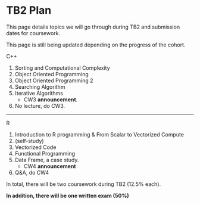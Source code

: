 # TB2 Plan

This page details topics we will go through during TB2 and submission dates for coursework. 

This page is still being updated depending on the progress of the cohort.

C++

1.  Sorting and Computational Complexity
2.  Object Oriented Programming
4.  Object Oriented Programming 2
5.  Searching Algorithm
6.  Iterative Algorithms
    - CW3 **announcement**. 
7.  No lecture, do CW3.
---
R

1.    Introduction to R programming & From Scalar to Vectorized Compute
2.    (self-study)
3.    Vectorized Code
4.    Functional Programming
5.    Data Frame, a case study. 
      - CW4 **announcement**
6.    Q&A, do CW4

In total, there will be two coursework during TB2 (12.5% each). 

**In addition, there will be one written exam (50%)**

